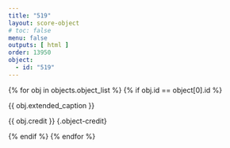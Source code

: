 ```yaml
---
title: "519"
layout: score-object
# toc: false
menu: false
outputs: [ html ]
order: 13950
object:
  - id: "519"
---
```


{% for obj in objects.object_list %}
{% if obj.id == object[0].id %}

{{ obj.extended_caption }}

{{ obj.credit }} {.object-credit}

{% endif %}
{% endfor %}
